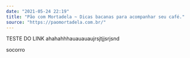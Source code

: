 ```yaml
---
date: "2021-05-24 22:19"
title: "Pão com Mortadela ~ Dicas bacanas para acompanhar seu café."
source: "https://paomortadela.com.br/"
---
```


TESTE DO LINK ahahahhhauauauaujrsjtjjsrjsnd


socorro